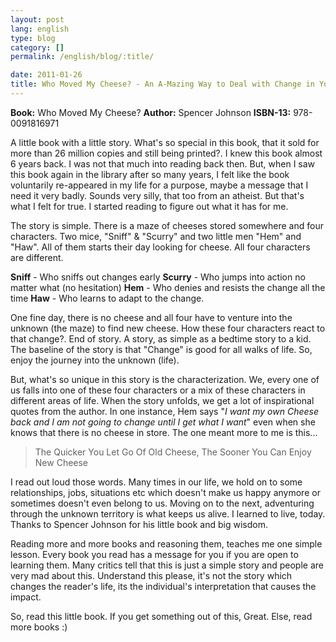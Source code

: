 ```yaml
---
layout: post
lang: english
type: blog
category: []
permalink: /english/blog/:title/

date: 2011-01-26
title: Who Moved My Cheese? - An A-Mazing Way to Deal with Change in Your Work and in Your Life
---
```


**Book:** Who Moved My Cheese?
**Author:** Spencer Johnson
**ISBN-13:** 978-0091816971

A little book with a little story. What's so special in this book, that it sold for more than 26 million copies and still being printed?. I knew this book almost 6 years back. I was not that much into reading back then. But, when I saw this book again in the library after so many years, I felt like the book voluntarily re-appeared in my life for a purpose, maybe a message that I need it very badly. Sounds very silly, that too from an atheist. But that's what I felt for true. I started reading to figure out what it has for me.

The story is simple. There is a maze of cheeses stored somewhere and four characters. Two mice, "Sniff" & "Scurry" and two little men "Hem" and "Haw". All of them starts their day looking for cheese. All four characters are different.

**Sniff** - Who sniffs out changes early
**Scurry** - Who jumps into action no matter what (no hesitation)
**Hem** - Who denies and resists the change all the time
**Haw** - Who learns to adapt to the change.

One fine day, there is no cheese and all four have to venture into the unknown (the maze) to find new cheese. How these four characters react to that change?. End of story. A story, as simple as a bedtime story to a kid. The baseline of the story is that "Change" is good for all walks of life. So, enjoy the journey into the unknown (life).

But, what's so unique in this story is the characterization. We, every one of us falls into one of these four characters or a mix of these characters in different areas of life. When the story unfolds, we get a lot of inspirational quotes from the author. In one instance, Hem says "*I want my own Cheese back and I am not going to change until I get what I want*" even when she knows that there is no cheese in store. The one meant more to me is this...

> The Quicker You Let Go Of Old Cheese, The Sooner You Can Enjoy New Cheese

I read out loud those words. Many times in our life, we hold on to some relationships, jobs, situations etc which doesn't make us happy anymore or sometimes doesn't even belong to us. Moving on to the next, adventuring through the unknown territory is what keeps us alive. I learned to live, today. Thanks to Spencer Johnson for his little book and big wisdom.

Reading more and more books and reasoning them, teaches me one simple lesson. Every book you read has a message for you if you are open to learning them. Many critics tell that this is just a simple story and people are very mad about this. Understand this please, it's not the story which changes the reader's life, its the individual's interpretation that causes the impact.

So, read this little book. If you get something out of this, Great. Else, read more books :)
